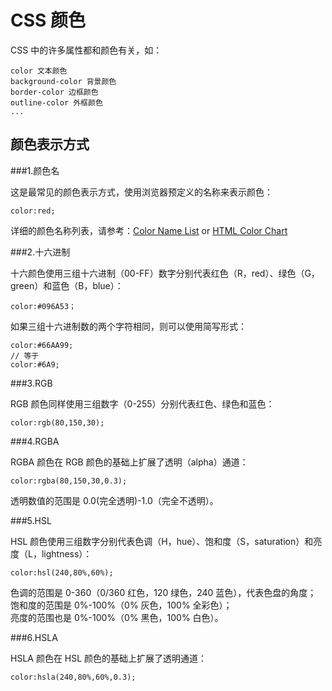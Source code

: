 CSS 颜色
========

CSS 中的许多属性都和颜色有关，如：

	color 文本颜色
	background-color 背景颜色
	border-color 边框颜色
	outline-color 外框颜色
	...

颜色表示方式
-----------

###1.颜色名

这是最常见的颜色表示方式，使用浏览器预定义的名称来表示颜色：

	color:red;

详细的颜色名称列表，请参考：[Color Name List](http://www.ncdesign.org/html/samp/s030list.htm) or [HTML Color Chart](http://www.html-color-names.com/color-chart.php)

###2.十六进制

十六颜色使用三组十六进制（00-FF）数字分别代表红色（R，red）、绿色（G，green）和蓝色（B，blue）：

	color:#096A53；

如果三组十六进制数的两个字符相同，则可以使用简写形式：

	color:#66AA99;
	// 等于
	color:#6A9;

###3.RGB

RGB 颜色同样使用三组数字（0-255）分别代表红色、绿色和蓝色：

	color:rgb(80,150,30);

###4.RGBA

RGBA 颜色在 RGB 颜色的基础上扩展了透明（alpha）通道：

	color:rgba(80,150,30,0.3);

透明数值的范围是 0.0(完全透明)-1.0（完全不透明）。

###5.HSL

HSL 颜色使用三组数字分别代表色调（H，hue）、饱和度（S，saturation）和亮度（L，lightness）：

	color:hsl(240,80%,60%);

色调的范围是 0-360（0/360 红色，120 绿色，240 蓝色），代表色盘的角度；  
饱和度的范围是 0%-100%（0% 灰色，100% 全彩色）；  
亮度的范围也是 0%-100%（0% 黑色，100% 白色）。

###6.HSLA

HSLA 颜色在 HSL 颜色的基础上扩展了透明通道：

	color:hsla(240,80%,60%,0.3);